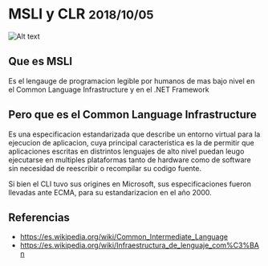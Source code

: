 # MSLI y CLR <small>2018/10/05</small>

![Alt text](http://placehold.it/850x350)

## Que es MSLI
Es el lengauge de programacion legible por humanos de mas bajo nivel en el Common Language Infrastructure y en el .NET Framework

## Pero que es el Common Language Infrastructure
Es una especificacion estandarizada que describe un entorno virtual para la ejecucion de aplicacion, cuya principal caracteristica es la de permitir que aplicaciones escritas en distrintos lenguajes de alto nivel puedan leugo ejecutarse en multiples plataformas tanto de hardware como de software sin necesidad de reescribir o recompilar su codigo fuente.

Si bien el CLI tuvo sus origines en Microsoft, sus especificaciones fueron llevadas ante ECMA, para su estandarizacion en el año 2000.




## Referencias

- https://es.wikipedia.org/wiki/Common_Intermediate_Language
- https://es.wikipedia.org/wiki/Infraestructura_de_lenguaje_com%C3%BAn
